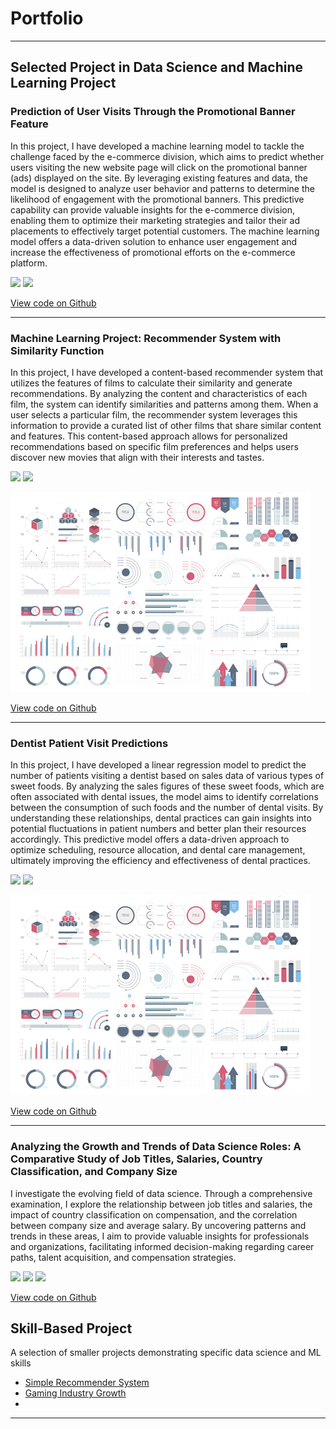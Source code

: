 # Portfolio

---

## Selected Project in Data Science and Machine Learning Project

### Prediction of User Visits Through the Promotional Banner Feature

In this project, I have developed a machine learning model to tackle the challenge faced by the e-commerce division, which aims to predict whether users visiting the new website page will click on the promotional banner (ads) displayed on the site. By leveraging existing features and data, the model is designed to analyze user behavior and patterns to determine the likelihood of engagement with the promotional banners. This predictive capability can provide valuable insights for the e-commerce division, enabling them to optimize their marketing strategies and tailor their ad placements to effectively target potential customers. The machine learning model offers a data-driven solution to enhance user engagement and increase the effectiveness of promotional efforts on the e-commerce platform.

[![](https://img.shields.io/badge/Python-white?logo=Python)](#) [![](https://img.shields.io/badge/Jupyter-white?logo=Jupyter)](#)

[View code on Github](https://github.com/RCNXV/Prediction-of-User-Visits-Through-the-Promotional-Banner-Feature)

---
### Machine Learning Project: Recommender System with Similarity Function

In this project, I have developed a content-based recommender system that utilizes the features of films to calculate their similarity and generate recommendations. By analyzing the content and characteristics of each film, the system can identify similarities and patterns among them. When a user selects a particular film, the recommender system leverages this information to provide a curated list of other films that share similar content and features. This content-based approach allows for personalized recommendations based on specific film preferences and helps users discover new movies that align with their interests and tastes.

[![](https://img.shields.io/badge/Python-white?logo=Python)](#) [![](https://img.shields.io/badge/Jupyter-white?logo=Jupyter)](#)

<img src="images/dummy_thumbnail.jpg?raw=true"/>

[View code on Github](https://github.com/RCNXV/Project-Machine-Learning-with-Python-Recommender-System-with-Similarity-Function)

---
### Dentist Patient Visit Predictions

In this project, I have developed a linear regression model to predict the number of patients visiting a dentist based on sales data of various types of sweet foods. By analyzing the sales figures of these sweet foods, which are often associated with dental issues, the model aims to identify correlations between the consumption of such foods and the number of dental visits. By understanding these relationships, dental practices can gain insights into potential fluctuations in patient numbers and better plan their resources accordingly. This predictive model offers a data-driven approach to optimize scheduling, resource allocation, and dental care management, ultimately improving the efficiency and effectiveness of dental practices.

[![](https://img.shields.io/badge/Python-white?logo=Python)](#) [![](https://img.shields.io/badge/Jupyter-white?logo=Jupyter)](#)

<img src="images/dummy_thumbnail.jpg?raw=true"/>

[View code on Github](https://github.com/RCNXV/Dentist-Patient-Visit-Predictions.)

---
### Analyzing the Growth and Trends of Data Science Roles: A Comparative Study of Job Titles, Salaries, Country Classification, and Company Size

I investigate the evolving field of data science. Through a comprehensive examination, I explore the relationship between job titles and salaries, the impact of country classification on compensation, and the correlation between company size and average salary. By uncovering patterns and trends in these areas, I aim to provide valuable insights for professionals and organizations, facilitating informed decision-making regarding career paths, talent acquisition, and compensation strategies.

[![](https://img.shields.io/badge/Python-white?logo=Python)](#) [![](https://img.shields.io/badge/Jupyter-white?logo=Jupyter)](#) [![](https://img.shields.io/badge/BigQuery-white?logo=Google)](#)

[View code on Github](https://github.com/RCNXV/Data-Science-Trends)

## Skill-Based Project
A selection of smaller projects demonstrating specific data science and ML skills

- [Simple Recommender System](https://github.com/RCNXV/Project-Machine-Learning-with-Python-Simple-Recommender-System)
- [Gaming Industry Growth](https://github.com/RCNXV/Gaming-Industry-Growth)
- 

---
